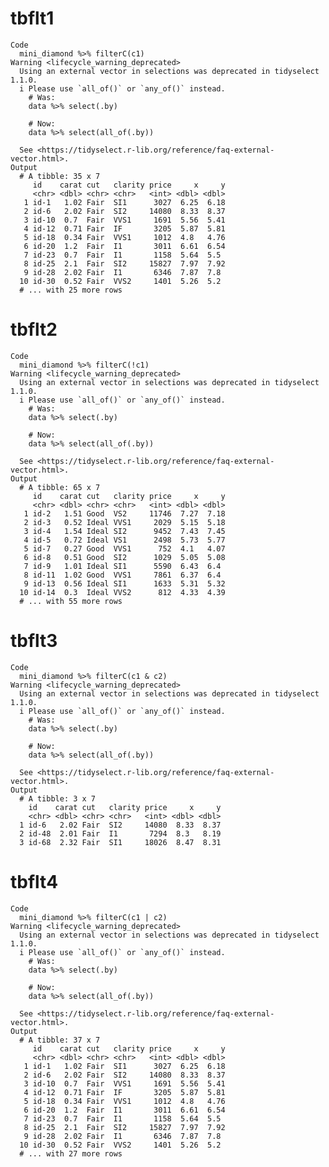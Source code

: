 # tbflt1

    Code
      mini_diamond %>% filterC(c1)
    Warning <lifecycle_warning_deprecated>
      Using an external vector in selections was deprecated in tidyselect 1.1.0.
      i Please use `all_of()` or `any_of()` instead.
        # Was:
        data %>% select(.by)
      
        # Now:
        data %>% select(all_of(.by))
      
      See <https://tidyselect.r-lib.org/reference/faq-external-vector.html>.
    Output
      # A tibble: 35 x 7
         id    carat cut   clarity price     x     y
         <chr> <dbl> <chr> <chr>   <int> <dbl> <dbl>
       1 id-1   1.02 Fair  SI1      3027  6.25  6.18
       2 id-6   2.02 Fair  SI2     14080  8.33  8.37
       3 id-10  0.7  Fair  VVS1     1691  5.56  5.41
       4 id-12  0.71 Fair  IF       3205  5.87  5.81
       5 id-18  0.34 Fair  VVS1     1012  4.8   4.76
       6 id-20  1.2  Fair  I1       3011  6.61  6.54
       7 id-23  0.7  Fair  I1       1158  5.64  5.5 
       8 id-25  2.1  Fair  SI2     15827  7.97  7.92
       9 id-28  2.02 Fair  I1       6346  7.87  7.8 
      10 id-30  0.52 Fair  VVS2     1401  5.26  5.2 
      # ... with 25 more rows

# tbflt2

    Code
      mini_diamond %>% filterC(!c1)
    Warning <lifecycle_warning_deprecated>
      Using an external vector in selections was deprecated in tidyselect 1.1.0.
      i Please use `all_of()` or `any_of()` instead.
        # Was:
        data %>% select(.by)
      
        # Now:
        data %>% select(all_of(.by))
      
      See <https://tidyselect.r-lib.org/reference/faq-external-vector.html>.
    Output
      # A tibble: 65 x 7
         id    carat cut   clarity price     x     y
         <chr> <dbl> <chr> <chr>   <int> <dbl> <dbl>
       1 id-2   1.51 Good  VS2     11746  7.27  7.18
       2 id-3   0.52 Ideal VVS1     2029  5.15  5.18
       3 id-4   1.54 Ideal SI2      9452  7.43  7.45
       4 id-5   0.72 Ideal VS1      2498  5.73  5.77
       5 id-7   0.27 Good  VVS1      752  4.1   4.07
       6 id-8   0.51 Good  SI2      1029  5.05  5.08
       7 id-9   1.01 Ideal SI1      5590  6.43  6.4 
       8 id-11  1.02 Good  VVS1     7861  6.37  6.4 
       9 id-13  0.56 Ideal SI1      1633  5.31  5.32
      10 id-14  0.3  Ideal VVS2      812  4.33  4.39
      # ... with 55 more rows

# tbflt3

    Code
      mini_diamond %>% filterC(c1 & c2)
    Warning <lifecycle_warning_deprecated>
      Using an external vector in selections was deprecated in tidyselect 1.1.0.
      i Please use `all_of()` or `any_of()` instead.
        # Was:
        data %>% select(.by)
      
        # Now:
        data %>% select(all_of(.by))
      
      See <https://tidyselect.r-lib.org/reference/faq-external-vector.html>.
    Output
      # A tibble: 3 x 7
        id    carat cut   clarity price     x     y
        <chr> <dbl> <chr> <chr>   <int> <dbl> <dbl>
      1 id-6   2.02 Fair  SI2     14080  8.33  8.37
      2 id-48  2.01 Fair  I1       7294  8.3   8.19
      3 id-68  2.32 Fair  SI1     18026  8.47  8.31

# tbflt4

    Code
      mini_diamond %>% filterC(c1 | c2)
    Warning <lifecycle_warning_deprecated>
      Using an external vector in selections was deprecated in tidyselect 1.1.0.
      i Please use `all_of()` or `any_of()` instead.
        # Was:
        data %>% select(.by)
      
        # Now:
        data %>% select(all_of(.by))
      
      See <https://tidyselect.r-lib.org/reference/faq-external-vector.html>.
    Output
      # A tibble: 37 x 7
         id    carat cut   clarity price     x     y
         <chr> <dbl> <chr> <chr>   <int> <dbl> <dbl>
       1 id-1   1.02 Fair  SI1      3027  6.25  6.18
       2 id-6   2.02 Fair  SI2     14080  8.33  8.37
       3 id-10  0.7  Fair  VVS1     1691  5.56  5.41
       4 id-12  0.71 Fair  IF       3205  5.87  5.81
       5 id-18  0.34 Fair  VVS1     1012  4.8   4.76
       6 id-20  1.2  Fair  I1       3011  6.61  6.54
       7 id-23  0.7  Fair  I1       1158  5.64  5.5 
       8 id-25  2.1  Fair  SI2     15827  7.97  7.92
       9 id-28  2.02 Fair  I1       6346  7.87  7.8 
      10 id-30  0.52 Fair  VVS2     1401  5.26  5.2 
      # ... with 27 more rows

